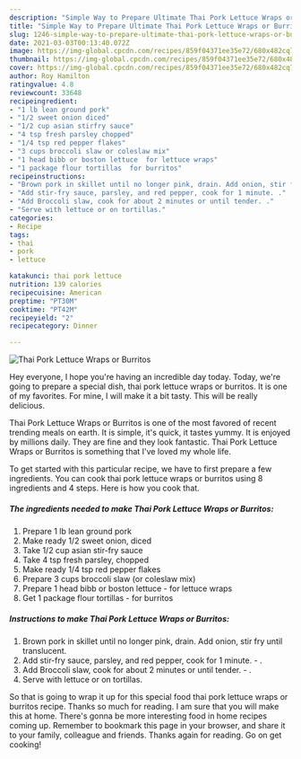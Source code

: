 ```yaml
---
description: "Simple Way to Prepare Ultimate Thai Pork Lettuce Wraps or Burritos"
title: "Simple Way to Prepare Ultimate Thai Pork Lettuce Wraps or Burritos"
slug: 1246-simple-way-to-prepare-ultimate-thai-pork-lettuce-wraps-or-burritos
date: 2021-03-03T00:13:40.072Z
image: https://img-global.cpcdn.com/recipes/859f04371ee35e72/680x482cq70/thai-pork-lettuce-wraps-or-burritos-recipe-main-photo.jpg
thumbnail: https://img-global.cpcdn.com/recipes/859f04371ee35e72/680x482cq70/thai-pork-lettuce-wraps-or-burritos-recipe-main-photo.jpg
cover: https://img-global.cpcdn.com/recipes/859f04371ee35e72/680x482cq70/thai-pork-lettuce-wraps-or-burritos-recipe-main-photo.jpg
author: Roy Hamilton
ratingvalue: 4.8
reviewcount: 33648
recipeingredient:
- "1 lb lean ground pork"
- "1/2 sweet onion diced"
- "1/2 cup asian stirfry sauce"
- "4 tsp fresh parsley chopped"
- "1/4 tsp red pepper flakes"
- "3 cups broccoli slaw or coleslaw mix"
- "1 head bibb or boston lettuce  for lettuce wraps"
- "1 package flour tortillas  for burritos"
recipeinstructions:
- "Brown pork in skillet until no longer pink, drain. Add onion, stir fry until translucent."
- "Add stir-fry sauce, parsley, and red pepper, cook for 1 minute. ."
- "Add Broccoli slaw, cook for about 2 minutes or until tender. ."
- "Serve with lettuce or on tortillas."
categories:
- Recipe
tags:
- thai
- pork
- lettuce

katakunci: thai pork lettuce 
nutrition: 139 calories
recipecuisine: American
preptime: "PT30M"
cooktime: "PT42M"
recipeyield: "2"
recipecategory: Dinner

---
```



![Thai Pork Lettuce Wraps or Burritos](https://img-global.cpcdn.com/recipes/859f04371ee35e72/680x482cq70/thai-pork-lettuce-wraps-or-burritos-recipe-main-photo.jpg)

Hey everyone, I hope you're having an incredible day today. Today, we're going to prepare a special dish, thai pork lettuce wraps or burritos. It is one of my favorites. For mine, I will make it a bit tasty. This will be really delicious.



Thai Pork Lettuce Wraps or Burritos is one of the most favored of recent trending meals on earth. It is simple, it's quick, it tastes yummy. It is enjoyed by millions daily. They are fine and they look fantastic. Thai Pork Lettuce Wraps or Burritos is something that I've loved my whole life.


To get started with this particular recipe, we have to first prepare a few ingredients. You can cook thai pork lettuce wraps or burritos using 8 ingredients and 4 steps. Here is how you cook that.

<!--inarticleads1-->

##### The ingredients needed to make Thai Pork Lettuce Wraps or Burritos:

1. Prepare 1 lb lean ground pork
1. Make ready 1/2 sweet onion, diced
1. Take 1/2 cup asian stir-fry sauce
1. Take 4 tsp fresh parsley, chopped
1. Make ready 1/4 tsp red pepper flakes
1. Prepare 3 cups broccoli slaw (or coleslaw mix)
1. Prepare 1 head bibb or boston lettuce - for lettuce wraps
1. Get 1 package flour tortillas - for burritos




<!--inarticleads2-->

##### Instructions to make Thai Pork Lettuce Wraps or Burritos:

1. Brown pork in skillet until no longer pink, drain. Add onion, stir fry until translucent.
1. Add stir-fry sauce, parsley, and red pepper, cook for 1 minute. - .
1. Add Broccoli slaw, cook for about 2 minutes or until tender. - .
1. Serve with lettuce or on tortillas.




So that is going to wrap it up for this special food thai pork lettuce wraps or burritos recipe. Thanks so much for reading. I am sure that you will make this at home. There's gonna be more interesting food in home recipes coming up. Remember to bookmark this page in your browser, and share it to your family, colleague and friends. Thanks again for reading. Go on get cooking!
